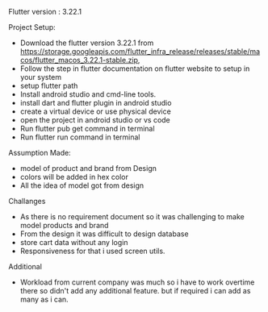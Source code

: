 Flutter version : 3.22.1

Project Setup:
 - Download the flutter version 3.22.1 from https://storage.googleapis.com/flutter_infra_release/releases/stable/macos/flutter_macos_3.22.1-stable.zip,
 - Follow the step in flutter documentation on flutter website to setup in your system 
 - setup flutter path
 - Install android studio and cmd-line tools.
 - install dart and flutter plugin in android studio
 - create a virtual device or use physical device
 - open the project in android studio or vs code
 - Run flutter pub get command in terminal
 - Run flutter run command in terminal

Assumption Made:
 - model of product and brand from Design
 - colors will be added in hex color
 - All the idea of model got from design


Challanges
 - As there is no requirement document so it was challenging to make model products and brand
 - From the design it was difficult to design database
 - store cart data without any login
 - Responsiveness for that i used screen utils.

Additional
 - Workload from current company was much so i have to work overtime there so didn't add any additional feature. but if required i can add as many as i can. 


